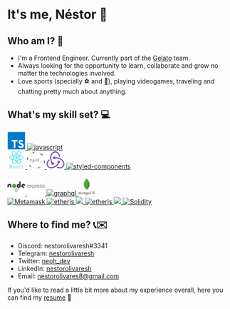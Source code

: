# It's me, Néstor 🦖

## Who am I? 🤔 

* I'm a Frontend Engineer. Currently part of the <a href="https://www.gelato.network/" target="_blank">Gelato</a> team.
* Always looking for the opportunity to learn, collaborate and grow no matter the technologies involved.
* Love sports (specially ⚽️ and 🏀), playing videogames, traveling and chatting pretty much about anything.

## What's my skill set? 💻
<a href="https://www.typescriptlang.org/" rel="nofollow"> <img src="https://raw.githubusercontent.com/devicons/devicon/master/icons/typescript/typescript-original.svg" alt="typescript" style="max-width: 100%;" width="40" height="40"> </a> 
<a href="https://www.javascript.com/" rel="nofollow"> <img src="https://logodownload.org/wp-content/uploads/2022/04/javascript-logo-1.png" alt="javascript" style="max-width: 100%;" width="40" height="40"> </a> 
<br />
 <a href="https://reactjs.org/" rel="nofollow"> <img src="https://raw.githubusercontent.com/devicons/devicon/master/icons/react/react-original-wordmark.svg" alt="react" style="max-width: 100%;" width="40" height="40"> </a> 
 <a href="https://nextjs.org/" rel="nofollow"> <img src="https://raw.githubusercontent.com/Rohan-Shakya/Rohan-Shakya/master/images/next_logo.png" alt="next" style="max-width: 100%;" width="40" height="40"> </a>
<a href="https://redux.js.org" rel="nofollow"> <img src="https://raw.githubusercontent.com/devicons/devicon/master/icons/redux/redux-original.svg" alt="redux" style="max-width: 100%;" width="40" height="40"> </a>
<a href="https://styled-components.com/" rel="nofollow"> <img src="https://cdn.worldvectorlogo.com/logos/styled-components-1.svg" alt="styled-components" style="max-width: 100%;" width="40" height="40"> </a>  
<br />
<a href="https://nodejs.org" rel="nofollow"> <img src="https://raw.githubusercontent.com/devicons/devicon/master/icons/nodejs/nodejs-original-wordmark.svg" alt="nodejs" style="max-width: 100%;" width="40" height="40"> </a>
<a href="https://expressjs.com" rel="nofollow"> <img src="https://raw.githubusercontent.com/devicons/devicon/master/icons/express/express-original-wordmark.svg" alt="express" style="max-width: 100%;" width="40" height="40"> </a>
<a href="https://graphql.org" rel="nofollow"> <img src="https://www.google.com/url?sa=i&url=https%3A%2F%2Fgraphql.org%2F&psig=AOvVaw36fBJcri5SRg5YEI7tBIpk&ust=1720028414800000&source=images&cd=vfe&opi=89978449&ved=0CBEQjRxqFwoTCKCl16bziIcDFQAAAAAdAAAAABAI" alt="graphql" data-canonical-src="https://www.vectorlogo.zone/logos/graphql/graphql-icon.svg" style="max-width: 100%;" width="40" height="40"> </a>
<a href="https://www.mongodb.com/" rel="nofollow"> <img src="https://raw.githubusercontent.com/devicons/devicon/master/icons/mongodb/mongodb-original-wordmark.svg" alt="mongodb" style="max-width: 100%;" width="40" height="40"> </a>
<br />
<a href="https://metamask.io/" rel="nofollow"> <img src="https://camo.githubusercontent.com/ba3571cb9a7eccf9703b2b6b46341c73ed2934bcde2202a520c68ebd4a1bf5f6/68747470733a2f2f75706c6f61642e77696b696d656469612e6f72672f77696b6970656469612f636f6d6d6f6e732f7468756d622f332f33362f4d6574614d61736b5f466f782e7376672f3230343870782d4d6574614d61736b5f466f782e7376672e706e67" alt="Metamask" data-canonical-src="https://upload.wikimedia.org/wikipedia/commons/thumb/3/36/MetaMask_Fox.svg/2048px-MetaMask_Fox.svg.png" style="max-width: 100%;" width="40" height="40"> </a>
<a href="https://docs.ethers.io/v5/" rel="nofollow"> <img src="https://seeklogo.com/images/E/ethers-logo-D5B86204D8-seeklogo.com.png" alt="etherjs" style="max-width: 100%;" width="60" height="40"> </a>
<a href="https://web3js.readthedocs.io" rel="nofollow"> <img src="https://seeklogo.com/images/W/web3js-logo-62DEE79B50-seeklogo.com.png" data-canonical-src="https://miro.medium.com/max/1400/1*2GHi9FwnyA5UTJpcxPSG7A.jpeg" style="max-width: 100%;" width="38px"> </a>
<a href="https://ceramic.network/" rel="nofollow"> <img src="https://assets.website-files.com/609ab8eae6dd417c085cc925/609b2ba76d637745d781160e_logo-ceramic.png" alt="etherjs" style="max-width: 100%;" width="40" height="40"> </a>
<a href="https://hardhat.org" rel="nofollow"> <img src="https://seeklogo.com/images/H/hardhat-logo-888739EBB4-seeklogo.com.png" data-canonical-src="https://encrypted-tbn0.gstatic.com/images?q=tbn:ANd9GcRj4GcOrXLeO9nnIV7OMu0BB17J46L3Okm1-w&amp;usqp=CAU" style="max-width: 100%;" width="32px"> </a>
<a href="https://soliditylang.org/" rel="nofollow"> <img src="https://camo.githubusercontent.com/0454a9ae01714d5c8f0a2703041970d64b653256975d40b9975df942cf2bdc4b/68747470733a2f2f736f6c69646974796c616e672e6f72672f696d616765732f6c6f676f2e737667" alt="Solidity" data-canonical-src="https://soliditylang.org/images/logo.svg" style="max-width: 100%;" width="40" height="40"> </a>

## Where to find me? 📞✉️
* Discord:  nestorolivaresh#3341
* Telegram:  <a rel="nofollow" href="https://t.me/nestorolivaresh">nestorolivaresh</a>
* Twitter: <a rel="nofollow" href="https://twitter.com/neoh_dev">neoh_dev</a>
* LinkedIn: <a rel="nofollow" href="https://linkedin.com/in/nestorolivaresh">nestorolivaresh</a>
* Email: nestorolivares8@gmail.com

If you'd like to read a little bit more about my experience overall, here you can find my <a rel="nofollow" href="https://drive.google.com/file/d/1L0Allf7kOKami_amcVL4-ySp8HOxZRBD/view?usp=sharing">resume</a> 📄

<!--
**nestorolivaresh/nestorolivaresh** is a ✨ _special_ ✨ repository because its `README.md` (this file) appears on your GitHub profile.

Here are some ideas to get you started:

- 🔭 I’m currently working on ...
- 🌱 I’m currently learning ...
- 👯 I’m looking to collaborate on ...
- 🤔 I’m looking for help with ...
- 💬 Ask me about ...
- 📫 How to reach me: ...
- 😄 Pronouns: ...
- ⚡ Fun fact: ...
-->

